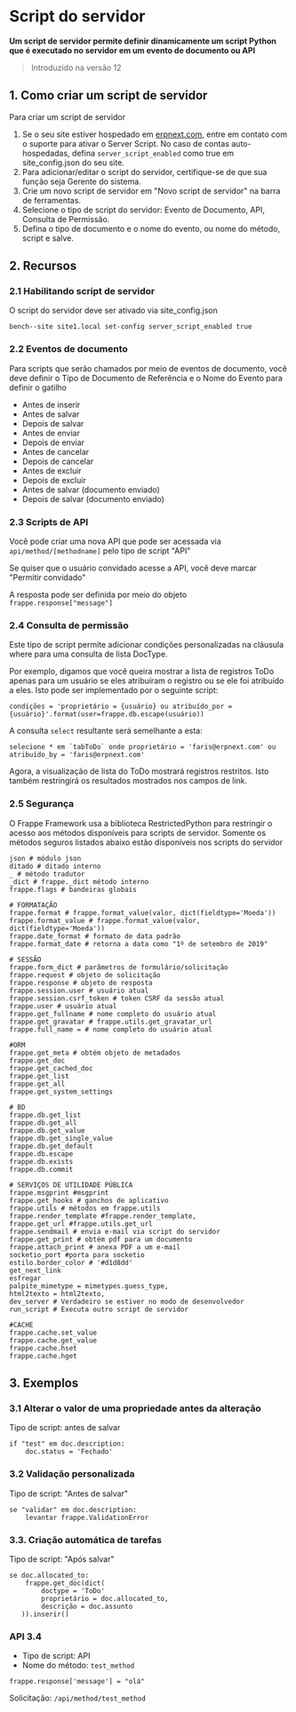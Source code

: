 # Script do servidor



**Um script de servidor permite definir dinamicamente um script Python que é executado no servidor em um evento de documento ou API**



> 
> Introduzido na versão 12
> 
> 
> 


## 1. Como criar um script de servidor


Para criar um script de servidor


1. Se o seu site estiver hospedado em [erpnext.com](https://erpnext.com/), entre em contato com o suporte para ativar o Server Script.
No caso de contas auto-hospedadas, defina `server_script_enabled` como true em site\_config.json do seu site.
2. Para adicionar/editar o script do servidor, certifique-se de que sua função seja Gerente do sistema.
3. Crie um novo script de servidor em "Novo script de servidor" na barra de ferramentas.
4. Selecione o tipo de script do servidor: Evento de Documento, API, Consulta de Permissão.
5. Defina o tipo de documento e o nome do evento, ou nome do método, script e salve.


## 2. Recursos


### 2.1 Habilitando script de servidor


O script do servidor deve ser ativado via site\_config.json



```
bench--site site1.local set-config server_script_enabled true

```

### 2.2 Eventos de documento


Para scripts que serão chamados por meio de eventos de documento, você deve definir o Tipo de Documento de Referência e o Nome do Evento para definir o gatilho


* Antes de inserir
* Antes de salvar
* Depois de salvar
* Antes de enviar
* Depois de enviar
* Antes de cancelar
* Depois de cancelar
* Antes de excluir
* Depois de excluir
* Antes de salvar (documento enviado)
* Depois de salvar (documento enviado)


### 2.3 Scripts de API


Você pode criar uma nova API que pode ser acessada via `api/method/[methodname]` pelo tipo de script "API"


Se quiser que o usuário convidado acesse a API, você deve marcar "Permitir convidado"


A resposta pode ser definida por meio do objeto `frappe.response["message"]`


### 2.4 Consulta de permissão


Este tipo de script permite adicionar condições personalizadas na cláusula where para uma consulta de lista DocType.


Por exemplo, digamos que você queira mostrar a lista de registros ToDo apenas para um usuário
se eles atribuíram o registro ou se ele foi atribuído a eles. Isto pode ser implementado por
o seguinte script:



```
condições = 'proprietário = {usuário} ou atribuído_por = {usuário}'.format(user=frappe.db.escape(usuário))

```

A consulta `select` resultante será semelhante a esta:



```
selecione * em `tabToDo` onde proprietário = 'faris@erpnext.com' ou atribuído_by = 'faris@erpnext.com'

```

Agora, a visualização de lista do ToDo mostrará registros restritos. Isto também restringirá
os resultados mostrados nos campos de link.


### 2.5 Segurança


O Frappe Framework usa a biblioteca RestrictedPython para restringir o acesso aos métodos disponíveis para scripts de servidor. Somente os métodos seguros listados abaixo estão disponíveis nos scripts do servidor



```
json # módulo json
ditado # ditado interno
_ # método tradutor
_dict # frappe._dict método interno
frappe.flags # bandeiras globais

# FORMATAÇÃO
frappe.format # frappe.format_value(valor, dict(fieldtype='Moeda'))
frappe.format_value # frappe.format_value(valor, dict(fieldtype='Moeda'))
frappe.date_format # formato de data padrão
frappe.format_date # retorna a data como "1º de setembro de 2019"

# SESSÃO
frappe.form_dict # parâmetros de formulário/solicitação
frappe.request # objeto de solicitação
frappe.response # objeto de resposta
frappe.session.user # usuário atual
frappe.session.csrf_token # token CSRF da sessão atual
frappe.user # usuário atual
frappe.get_fullname # nome completo do usuário atual
frappe.get_gravatar # frappe.utils.get_gravatar_url
frappe.full_name = # nome completo do usuário atual

#ORM
frappe.get_meta # obtém objeto de metadados
frappe.get_doc
frappe.get_cached_doc
frappe.get_list
frappe.get_all
frappe.get_system_settings

# BD
frappe.db.get_list
frappe.db.get_all
frappe.db.get_value
frappe.db.get_single_value
frappe.db.get_default
frappe.db.escape
frappe.db.exists
frappe.db.commit

# SERVIÇOS DE UTILIDADE PÚBLICA
frappe.msgprint #msgprint
frappe.get_hooks # ganchos de aplicativo
frappe.utils # métodos em frappe.utils
frappe.render_template #frappe.render_template,
frappe.get_url #frappe.utils.get_url
frappe.sendmail # envia e-mail via script do servidor
frappe.get_print # obtém pdf para um documento
frappe.attach_print # anexa PDF a um e-mail
socketio_port #porta para socketio
estilo.border_color # '#d1d8dd'
get_next_link
esfregar
palpite_mimetype = mimetypes.guess_type,
html2texto = html2texto,
dev_server # Verdadeiro se estiver no modo de desenvolvedor
run_script # Executa outro script de servidor

#CACHE
frappe.cache.set_value
frappe.cache.get_value
frappe.cache.hset
frappe.cache.hget

```

## 3. Exemplos


### 3.1 Alterar o valor de uma propriedade antes da alteração


Tipo de script: antes de salvar



```
if "test" em doc.description:
    doc.status = 'Fechado'

```

### 3.2 Validação personalizada


Tipo de script: "Antes de salvar"



```
se "validar" em doc.description:
    levantar frappe.ValidationError

```

### 3.3. Criação automática de tarefas


Tipo de script: "Após salvar"



```
se doc.allocated_to:
    frappe.get_doc(dict(
        doctype = 'ToDo'
        proprietário = doc.allocated_to,
        descrição = doc.assunto
   )).inserir()

```

### API 3.4


* Tipo de script: API
* Nome do método: `test_method`



```
frappe.response['message'] = "olá"

```

Solicitação: `/api/method/test_method`



